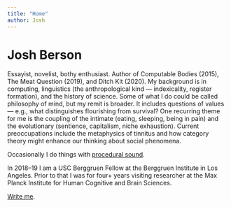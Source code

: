 ```yaml
---
title: "Home"
author: Josh
---
```


# Josh Berson

Essayist, novelist, bothy enthusiast. Author of Computable Bodies (2015), The Meat Question (2019), and Ditch Kit (2020). My background is in computing, linguistics (the anthropological kind — indexicality, register formation), and the history of science. Some of what I do could be called philosophy of mind, but my remit is broader. It includes questions of values — e.g., what distinguishes flourishing from survival? One recurring theme for me is the coupling of the intimate (eating, sleeping, being in pain) and the evolutionary (sentience, capitalism, niche exhaustion). Current preoccupations include the metaphysics of tinnitus and how category theory might enhance our thinking about social phenomena.

Occasionally I do things with [procedural sound](https://github.com/joshber/sndspc).

In 2018–19 I am a USC Berggruen Fellow at the Berggruen Institute in Los Angeles. Prior to that I was for four+ years visiting researcher at the Max Planck Institute for Human Cognitive and Brain Sciences.

[Write me](mailto:josh@joshberson.net).
